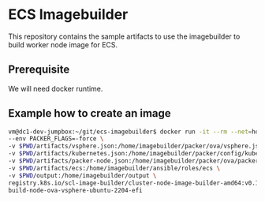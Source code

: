 # ECS Imagebuilder
This repository contains the sample artifacts to use the imagebuilder to build worker node image for ECS.
## Prerequisite
We will need docker runtime.
## Example how to create an image
 ```bash
vm@dc1-dev-jumpbox:~/git/ecs-imagebuilder$ docker run -it --rm --net=host \
--env PACKER_FLAGS=-force \
-v $PWD/artifacts/vsphere.json:/home/imagebuilder/packer/ova/vsphere.json \
-v $PWD/artifacts/kubernetes.json:/home/imagebuilder/packer/config/kubernetes.json \
-v $PWD/artifacts/packer-node.json:/home/imagebuilder/packer/ova/packer-node.json \
-v $PWD/artifacts/ecs:/home/imagebuilder/ansible/roles/ecs \
-v $PWD/output:/home/imagebuilder/output \
registry.k8s.io/scl-image-builder/cluster-node-image-builder-amd64:v0.1.29 \
build-node-ova-vsphere-ubuntu-2204-efi
```

